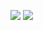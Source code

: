 <p>
  <a href="https://ihmmaru99.github.io/" target="_blank"><img src="https://img.shields.io/badge/42-222222?style=flat-square&logo=GitHub&logoColor=white"/></a>
  <a href="mailto:ihmmaru99@gmail.com" target="_blank"><img src="https://img.shields.io/badge/ihmmaru99@gmail.com-EA4335?style=flat-square&logo=Gmail&logoColor=white"/></a>
</p>

